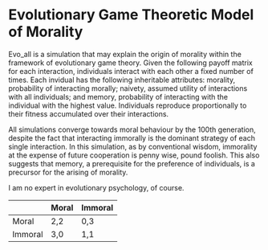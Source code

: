 # Evolutionary Game Theoretic Model of Morality
Evo_all is a simulation that may explain the origin of morality within the framework of evolutionary game theory. Given the following payoff matrix for each interaction, individuals interact with each other a fixed number of times. Each invidual has the following inheritable attributes: morality, probability of interacting morally; naivety, assumed utility of interactions with all individuals; and memory, probability of interacting with the individual with the highest value. Individuals reproduce proportionally to their fitness accumulated over their interactions.

All simulations converge towards moral behaviour by the 100th generation, despite the fact that interacting immorally is the dominant strategy of each single interaction. In this simulation, as by conventional wisdom, immorality at the expense of future cooperation is penny wise, pound foolish. This also suggests that memory, a prerequisite for the preference of individuals, is a precursor for the arising of morality. 

I am no expert in evolutionary psychology, of course.
  
|         | Moral | Immoral |
|---------|-------|---------|
| Moral   | 2,2   | 0,3     |
| Immoral | 3,0   | 1,1     |
